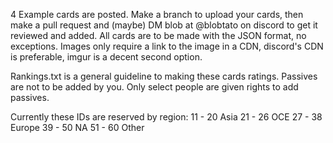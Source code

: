 4 Example cards are posted.
Make a branch to upload your cards, then make a pull request and (maybe) DM blob at @blobtato on discord to get it reviewed and added.
All cards are to be made with the JSON format, no exceptions.
Images only require a link to the image in a CDN, discord's CDN is preferable, imgur is a decent second option.

Rankings.txt is a general guideline to making these cards ratings.
Passives are not to be added by you. Only select people are given rights to add passives.

Currently these IDs are reserved by region:
11 - 20 Asia
21 - 26 OCE
27 - 38 Europe
39 - 50 NA
51 - 60 Other
